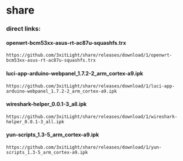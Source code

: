 # share

### direct links:

#### openwrt-bcm53xx-asus-rt-ac87u-squashfs.trx  
```
https://github.com/3xitLight/share/releases/download/1/openwrt-bcm53xx-asus-rt-ac87u-squashfs.trx  
```

#### luci-app-arduino-webpanel_1.7.2-2_arm_cortex-a9.ipk 
```
https://github.com/3xitLight/share/releases/download/1/luci-app-arduino-webpanel_1.7.2-2_arm_cortex-a9.ipk  
```

#### wireshark-helper_0.0.1-3_all.ipk 
```
https://github.com/3xitLight/share/releases/download/1/wireshark-helper_0.0.1-3_all.ipk  
```

#### yun-scripts_1.3-5_arm_cortex-a9.ipk 
```
https://github.com/3xitLight/share/releases/download/1/yun-scripts_1.3-5_arm_cortex-a9.ipk  
```

